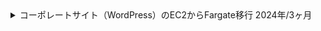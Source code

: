 <details>
  <summary>
    コーポレートサイト（WordPress）のEC2からFargate移行
    <span>2024年/3ヶ月</span>
  </summary>
  <div>
    <ul>
      <li><strong>カテゴリ:</strong> <span>webサービス</span> <span>自社</span></li>
      <li><strong>担当工程:</strong> <span>要件定義</span> <span>設計</span> <span>コーディング</span> <span>テスト</span> <span>運用/保守</span></li>
      <li><strong>職種・役割:</strong> <span>バックエンド</span> <span>フロントエンド</span> <span>インフラ</span></li>
      <li><strong>使用技術:</strong> <span>AWS</span> <span>CI/CD</span> <span>Docker</span> <span>Git</span> <span>PHP</span> <span>WordPress</span></li>
  </div>
  <div class="markdown-content">
  
## プロジェクト概要

コーポレートサイト（WordPress）のEC2からFargate移行

## チーム情報

チーム人数：1名

## 開発・実装内容

### 【概要】

AWS EC2上で運用されていたWordPressサイトをFargateに移行。<br/>インフラ設計から実装、コンテナ化、CI/CD構築、メディア管理の改善までを一貫して対応。

### 【内容】

- **メディア管理の改善**
  - メディアファイルの差分がGitに多く含まれており、運用負荷が高かったため、S3へ永続化。
  - Amazon CloudFrontを使用してメディア配信を最適化。
- **CI/CDパイプラインの構築**
  - AWS CodePipelineとCodeBuildを使用して、Fargateへの自動デプロイを実現。
  - 各環境（開発・本番）でのスムーズなデプロイを可能に。
- **WordPressプラグインとコアの管理の効率化**
  - Composerを導入し、プラグインやWordPressコアのバージョン管理を自動化。
  - 商用プラグインも含めた構成を再設計し、Git管理は必要最小限に削減。
- **Dockerコンテナ化**
  - WordPressの公式イメージをベースにDockerfileを設計。PHPモジュールの追加やBedrockディレクトリ構成の適用。
  - ローカル環境の再現性を確保しつつ、ECS上でのパフォーマンスを最適化。

### 【課題・問題点】

- **Git運用の課題**
  - Git管理されていたファイルが膨大で、差分の確認や運用が困難な状態に。必要なリソースを最小限に絞り、運用負荷を削減。
- **メディアファイルの永続化**
  - 既存環境ではインスタンス内に保存されており、デプロイ時にデータが失われるリスクがあった。S3の導入で解決。
- **プラグインの依存性管理**
  - プラグインのインストールや更新が手動で行われており、管理が煩雑だった。Composerの導入により自動化を実現。

### 【工夫・思考プロセス】

- **運用負荷を最小限に抑える設計**
  - 永続化や管理方法の見直しにより、デプロイのスムーズさと保守性を向上。
- **環境間の一貫性の確保**
  - DockerとBedrockを活用して、本番環境と開発環境を可能な限り同期。
  - ECSタスク定義の変数で環境設定を統一。
- **メディア管理の改善とパフォーマンス向上**
  - S3とCloudFrontを組み合わせ、運用コスト削減と配信速度向上を同時に実現。

### 【成果】

- Fargate移行により、インフラ運用の負担が軽減し、スケーラビリティが向上。
- S3永続化により、メディアファイル管理の効率化を達成。
- CI/CDパイプラインにより、デプロイ時間を大幅に短縮し、エラーリスクを軽減。
- Composer導入により、プラグイン管理が効率化され、バージョン管理の正確性を向上。

## 使用技術（まとめ）

- **プログラミング言語**: PHP, ShellScript
- **フレームワーク**: Bedrock
- **インフラ**: AWS（Fargate, S3, CloudFront, RDS）
- **コンテナ**: Docker, Docker Compose
- **CI/CD**: AWS CodePipeline, CodeBuild
- **バージョン管理**: Git, CodeCommit
- **その他ツール**: Composer
  </div>
</details>
